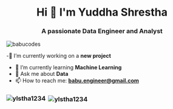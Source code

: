 <h1 align = "center"> Hi 👋 I'm Yuddha Shrestha </h1>
<h3 align="center">A passionate Data Engineer and Analyst </h3>
<p align="left">
  <img src="https://komarev.com/ghpvc/?username=babucodes&label=Profile%20views&color=0e75b6&style=flat" alt="babucodes" />
</p>

-🔭 I’m currently working on a **new project**
- 🌱 I’m currently learning **Machine Learning**
- 💬 Ask me about **Data**
- 📫 How to reach me: **babu.engineer@gmail.com**
<h3 align = "left"Connect with me: </h3> 
<img align="left" src="https://github-readme-stats.vercel.app/api/top-langs?username=ylstha1234&show_icons=true&locale=en&layout=compact&cache_seconds=3600" alt="ylstha1234" />

<p>&nbsp;<img align="center" src="https://github-readme-stats.vercel.app/api?username=ylstha1234&show_icons=true&locale=en" alt="ylstha1234" /></p>
